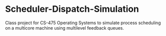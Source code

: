# Scheduler-Dispatch-Simulation
Class project for CS-475 Operating Systems to simulate process scheduling on a multicore machine using multilevel feedback queues.
